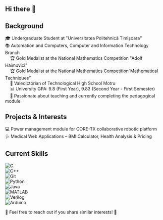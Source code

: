 ## Hi there 👋

## Background
🎓 Undergraduate Student at "Universitatea Politehnică Timișoara"  
📚 Automation and Computers, Computer and Information Technology Branch  
&nbsp;&nbsp;&nbsp;&nbsp;🏆 Gold Medalist at the National Mathematics Competition "Adolf Haimovici"  
&nbsp;&nbsp;&nbsp;&nbsp;🏆 Gold Medalist at the National Mathematics Competition“Mathematical Techniques”  
&nbsp;&nbsp;&nbsp;&nbsp;🏅 Valedictorian of Technological High School Motru  
&nbsp;&nbsp;&nbsp;&nbsp;📊 University GPA: 9.8 (First Year), 9.83 (Second Year - First Semester)  
&nbsp;&nbsp;&nbsp;&nbsp;🎯 Passionate about teaching and currently completing the pedagogical module  
      
## Projects & Interests
  💻 Power management module for CORE-TX collaborative robotic platform  
  🩺 Medical Web Applications – BMI Calculator, Health Analysis & Pricing  

## Current Skills  
![C](https://img.shields.io/badge/C-00599C?style=for-the-badge&logo=c&logoColor=white)  
![C++](https://img.shields.io/badge/C++-00599C?style=for-the-badge&logo=c%2b%2b&logoColor=white)  
![Git](https://img.shields.io/badge/Git-F05032?style=for-the-badge&logo=git&logoColor=white)  
![Python](https://img.shields.io/badge/Python-3776AB?style=for-the-badge&logo=python&logoColor=white)  
![Java](https://img.shields.io/badge/Java-007396?style=for-the-badge&logo=java&logoColor=white)  
![MATLAB](https://img.shields.io/badge/MATLAB-0076A8?style=for-the-badge&logo=mathworks&logoColor=white)   
![Verilog](https://img.shields.io/badge/Verilog-8B0000?style=for-the-badge&logo=verilog&logoColor=white)  
![Arduino](https://img.shields.io/badge/Arduino-00979D?style=for-the-badge&logo=arduino&logoColor=white)  


📩 Feel free to reach out if you share similar interests! 🚀

